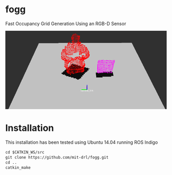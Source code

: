 # fogg

Fast Occupancy Grid Generation Using an RGB-D Sensor

![fogg](docs/seg_with_og.png)

# Installation

This installation has been tested using Ubuntu 14.04 running ROS Indigo

    cd $CATKIN_WS/src
    git clone https://github.com/mit-drl/fogg.git
    cd ..
    catkin_make
